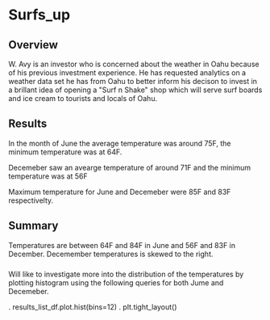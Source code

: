 # Surfs_up

## Overview

W. Avy is an investor who is concerned about the weather in Oahu because of his previous investment experience. He has requested analytics on a weather data set he has from Oahu to better inform his decison to invest in a brillant idea of opening a "Surf n Shake" shop which will serve surf boards and ice cream to tourists and locals of Oahu.


## Results

In the month of June the average temperature was around 75F, the minimum temperature was at 64F.

Decemeber saw an avearge temperature of around 71F and the minimum temperature was at 56F

Maximum temperature for June and Decemeber were 85F and 83F respectivelty. 


## Summary

Temperatures are between 64F and 84F in June and 56F and 83F in December. Decemember temperatures is skewed to the right.

### 
Will like to investigate more into the distribution of the temperatures by plotting histogram using the following queries for both Jume and Decemeber.

. results_list_df.plot.hist(bins=12)
. plt.tight_layout()

